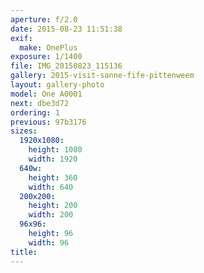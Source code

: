 ```yaml
---
aperture: f/2.0
date: 2015-08-23 11:51:38
exif:
  make: OnePlus
exposure: 1/1400
file: IMG_20150823_115136
gallery: 2015-visit-sanne-fife-pittenweem
layout: gallery-photo
model: One A0001
next: dbe3d72
ordering: 1
previous: 97b3176
sizes:
  1920x1080:
    height: 1080
    width: 1920
  640w:
    height: 360
    width: 640
  200x200:
    height: 200
    width: 200
  96x96:
    height: 96
    width: 96
title: 
---
```

